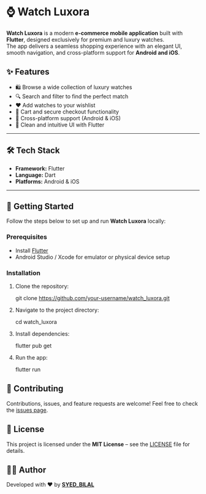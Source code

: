 # ⌚ Watch Luxora

**Watch Luxora** is a modern **e-commerce mobile application** built with **Flutter**, designed exclusively for premium and luxury watches.  
The app delivers a seamless shopping experience with an elegant UI, smooth navigation, and cross-platform support for **Android and iOS**.


## ✨ Features

- 🛍️ Browse a wide collection of luxury watches  
- 🔍 Search and filter to find the perfect match  
- ❤️ Add watches to your wishlist  
- 🛒 Cart and secure checkout functionality  
- 📱 Cross-platform support (Android & iOS)  
- 🎨 Clean and intuitive UI with Flutter  

---

## 🛠️ Tech Stack

- **Framework:** Flutter  
- **Language:** Dart  
- **Platforms:** Android & iOS  

---

## 🚀 Getting Started

Follow the steps below to set up and run **Watch Luxora** locally:

### Prerequisites
- Install [Flutter](https://flutter.dev/docs/get-started/install)  
- Android Studio / Xcode for emulator or physical device setup  

### Installation

1. Clone the repository:

   git clone https://github.com/your-username/watch_luxora.git


2. Navigate to the project directory:

   cd watch_luxora


3. Install dependencies:

   flutter pub get
   

4. Run the app:

   flutter run



## 🤝 Contributing

Contributions, issues, and feature requests are welcome!
Feel free to check the [issues page](../../issues).


## 📜 License

This project is licensed under the **MIT License** – see the [LICENSE](LICENSE) file for details.


## 👨‍💻 Author

Developed with ❤️ by **[SYED_BILAL](https://github.com/M-BilalH)**

